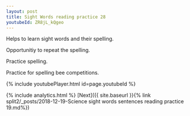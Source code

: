 ```yaml
---
layout: post
title: Sight Words reading practice 28
youtubeId: ZR8jL_kQgeo
---
```

 
 
Helps to learn sight words and their spelling.

Opportunitiy to repeat the spelling. 

Practice spelling. 
 
Practice for spelling bee competitions. 
 
{% include youtubePlayer.html id=page.youtubeId %}
 
 
{% include analytics.html %} 
[Next]({{ site.baseurl }}{% link  split2/_posts/2018-12-19-Science sight words sentences reading practice 19.md%})
 
